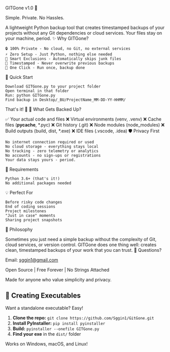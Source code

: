 GITGone v1.0 🚀

Simple. Private. No Hassles.

A lightweight Python backup tool that creates timestamped backups of your projects without any Git dependencies or cloud services. Your files stay on your machine, period.
✨ Why GITGone?

    🔒 100% Private - No cloud, no Git, no external services
    ⚡ Zero Setup - Just Python, nothing else needed
    🧹 Smart Exclusions - Automatically skips junk files
    📅 Timestamped - Never overwrite previous backups
    🎯 One Click - Run once, backup done

🚀 Quick Start

    Download GITGone.py to your project folder
    Open terminal in that folder
    Run: python GITGone.py
    Find backup in Desktop/_BU/ProjectName_MM-DD-YY-HHMM/

That's it! 🎉
📁 What Gets Backed Up?

✅ Your actual code and files
❌ Virtual environments (venv, .venv)
❌ Cache files (__pycache__, *.pyc)
❌ Git history (.git)
❌ Node modules (node_modules)
❌ Build outputs (build, dist, *.exe)
❌ IDE files (.vscode, .idea)
🛡️ Privacy First

    No internet connection required or used
    No cloud storage - everything stays local
    No tracking - zero telemetry or analytics
    No accounts - no sign-ups or registrations
    Your data stays yours - period.

🔧 Requirements

    Python 3.6+ (that's it!)
    No additional packages needed

💡 Perfect For

    Before risky code changes
    End of coding sessions
    Project milestones
    "Just in case" moments
    Sharing project snapshots

🎯 Philosophy

Sometimes you just need a simple backup without the complexity of Git, cloud services, or version control. GITGone does one thing well: creates clean, timestamped backups of your work that you can trust.
📧 Questions?

Email: sggin1@gmail.com

Open Source | Free Forever | No Strings Attached

Made for anyone who value simplicity and privacy.

## 🔧 Creating Executables

Want a standalone executable? Easy!

1. **Clone the repo:** `git clone https://github.com/Sggin1/GitGone.git`
2. **Install PyInstaller:** `pip install pyinstaller`
3. **Build:** `pyinstaller --onefile GITGone.py`
4. **Find your exe** in the `dist/` folder

Works on Windows, macOS, and Linux!





